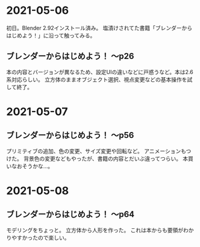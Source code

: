 # 2021-05-06

初日。Blender 2.92インストール済み。
塩漬けされてた書籍「ブレンダーからはじめよう！」に沿って触ってみる。

## ブレンダーからはじめよう！ ～p26

本の内容とバージョンが異なるため、設定UIの違いなどに戸惑うなど。本は2.6系対応らしい。
立方体のままオブジェクト選択、視点変更などの基本操作を試して終了。

# 2021-05-07

## ブレンダーからはじめよう！ ～p56

プリミティブの追加、色の変更、サイズ変更や回転など。
アニメーションもつけた。
背景色の変更などもやったが、書籍の内容とだいぶ違ってつらい。
本買いなおそうかな…。

# 2021-05-08

## ブレンダーからはじめよう！ ～p64

モデリングをちょっと。
立方体から人形を作った。
これは本からも要領がわかりやすかったので楽しい。
